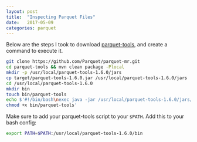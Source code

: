 ```yaml
---
layout: post
title:  "Inspecting Parquet Files"
date:   2017-05-09
categories: parquet
---
```


Below are the steps I took to download [parquet-tools](https://github.com/Parquet/parquet-mr/tree/master/parquet-tools), and create a command to execute it.

```bash
git clone https://github.com/Parquet/parquet-mr.git
cd parquet-tools && mvn clean package -Plocal
mkdir -p /usr/local/parquet-tools-1.6.0/jars
cp target/parquet-tools-1.6.0.jar /usr/local/parquet-tools-1.6.0/jars
cd /usr/local/parquet-tools-1.6.0
mkdir bin
touch bin/parquet-tools
echo $'#!/bin/bash\nexec java -jar /usr/local/parquet-tools-1.6.0/jars/parquet-tools-1.6.0.jar "$@"' > /usr/local/parquet-tools-1.6.0/bin/parquet-tools
chmod +x bin/parquet-tools'
```

Make sure to add your parquet-tools script to your `$PATH`. Add this to your bash config:

```bash
export PATH=$PATH:/usr/local/parquet-tools-1.6.0/bin
```
